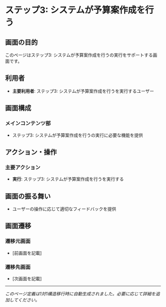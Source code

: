 # ステップ3: システムが予算案作成を行う

## 画面の目的
このページはステップ3: システムが予算案作成を行うの実行をサポートする画面です。

## 利用者
- **主要利用者**: ステップ3: システムが予算案作成を行うを実行するユーザー

## 画面構成

### メインコンテンツ部
- ステップ3: システムが予算案作成を行うの実行に必要な機能を提供

## アクション・操作

### 主要アクション
- **実行**: ステップ3: システムが予算案作成を行うを実行する

## 画面の振る舞い
- ユーザーの操作に応じて適切なフィードバックを提供

## 画面遷移

### 遷移元画面
- [前画面を記載]

### 遷移先画面
- [次画面を記載]

---
*このページ定義は1対1構造移行時に自動生成されました。必要に応じて詳細を追加してください。*
